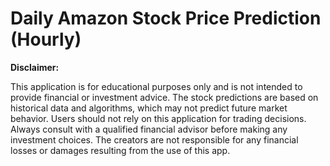 # Daily Amazon Stock Price Prediction (Hourly)


**Disclaimer:**

This application is for educational purposes only and is not intended to provide financial or investment advice. The stock predictions are based on historical data and algorithms, which may not predict future market behavior. Users should not rely on this application for trading decisions. Always consult with a qualified financial advisor before making any investment choices. The creators are not responsible for any financial losses or damages resulting from the use of this app.

